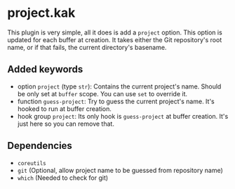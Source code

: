 # project.kak

This plugin is very simple, all it does is add a `project` option.
This option is updated for each buffer at creation.
It takes either the Git repository's root name, or if that fails, the current directory's basename.

## Added keywords

 - option `project` (type `str`): Contains the current project's name. Should be only set at `buffer` scope. You can use `set` to override it.
 - function `guess-project`: Try to guess the current project's name. It's hooked to run at buffer creation.
 - hook group `project`: Its only hook is `guess-project` at buffer creation. It's just here so you can remove that.

## Dependencies 

 - `coreutils`
 - `git` (Optional, allow project name to be guessed from repository name)
 - `which` (Needed to check for git)
